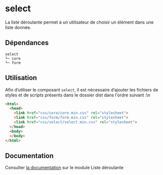 # select

La liste déroulante permet à un utilisateur de choisir un élément dans une liste donnée.

## Dépendances
```shell
select
└─ core
└─ form
```

## Utilisation
Afin d’utiliser le composant `select`, il est nécessaire d’ajouter les fichiers de styles et de scripts présents dans le dossier dist dans l'ordre suivant :\n
```html
<html>
  <head>
    <link href="css/core/core.min.css" rel="stylesheet">
    <link href="css/form/form.min.css" rel="stylesheet">
    <link href="css/select/select.min.css" rel="stylesheet">
  </head>
  <body>
  </body>
</html>
```

## Documentation

Consulter [la documentation](https://www.systeme-de-design.gouv.fr/version-courante/fr/composants/liste-deroulante) sur le module Liste déroulante